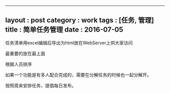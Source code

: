 
---
layout : post
category : work
tags : [任务, 管理]
title : 简单任务管理
date : 2016-07-05
---

任务清单用excel编辑后导出为html放在WebServer上供大家访问

最重要的放在最上面

根据人员排序

如果一个功能是有多人配合完成的，需要在分解任务的时候也一起分解开。

按照周来安排任务，提倡每日发布。
